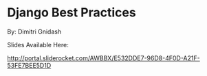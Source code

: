 Django Best Practices
======================================
By: Dimitri Gnidash

Slides Available Here:

http://portal.sliderocket.com/AWBBX/E532DDE7-96D8-4F0D-A21F-53FE7BEE5D1D